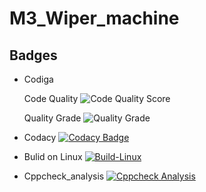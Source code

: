 # M3_Wiper_machine
## Badges

* Codiga 
 
 
    
    
    Code Quality ![Code Quality Score](https://api.codiga.io/project/33393/score/svg)
     
     
     Quality Grade ![Quality Grade](https://api.codiga.io/project/33393/status/svg)     





* Codacy [![Codacy Badge](https://app.codacy.com/project/badge/Grade/e341b199fb8c4082b3eec703b5441628)](https://www.codacy.com/gh/dineshkumar-t-dk/M3_Wiper_control_system/dashboard?utm_source=github.com&amp;utm_medium=referral&amp;utm_content=dineshkumar-t-dk/M3_Wiper_control_system&amp;utm_campaign=Badge_Grade)
     
                  



* Bulid on Linux  [![Build-Linux](https://github.com/dineshkumar-t-dk/M3_Wiper_control_system/actions/workflows/Bulid%20on%20Linux.yml/badge.svg)](https://github.com/dineshkumar-t-dk/M3_Wiper_control_system/actions/workflows/Bulid%20on%20Linux.yml)



* Cppcheck_analysis [![Cppcheck Analysis](https://github.com/dineshkumar-t-dk/M3_Wiper_control_system/actions/workflows/Cppcheck_analysis.yml/badge.svg)](https://github.com/dineshkumar-t-dk/M3_Wiper_control_system/actions/workflows/Cppcheck_analysis.yml)

